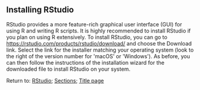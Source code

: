 ## Installing RStudio

RStudio provides a more feature-rich graphical user interface (GUI) for using R and writing R scripts. It is highly recommended to install RStudio if you plan on using R extensively. To install RStudio, you can go to <https://rstudio.com/products/rstudio/download/> and choose the Download link. Select the link for the installer matching your operating system (look to the right of the version number for 'macOS' or 'Windows'). As before, you can then follow the instructions of the installation wizard for the downloaded file to install RStudio on your system.

Return to:
[RStudio](C02_P000_RStudio.md);
[Sections](C00_P002_Chapters.md);
[Title page](https://rettopnivek.github.io/R_training/)

